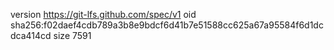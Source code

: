 version https://git-lfs.github.com/spec/v1
oid sha256:f02daef4cdb789a3b8e9bdcf6d41b7e51588cc625a67a95584f6d1dcdca414cd
size 7591
